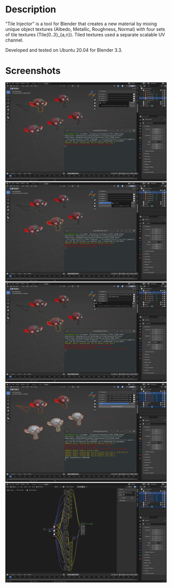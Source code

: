 # Description
"Tile Injector" is a tool for Blender that creates a new material by mixing unique object textures (Albedo, Metallic, Roughness, Normal) with four sets of tile textures (Tile{0..3}_{a,n}). Tiled textures used a separate scalable UV channel.

Developed and tested on Ubuntu 20.04 for Blender 3.3.

# Screenshots
![alt text](https://github.com/Sladge17/TileInjector/blob/master/Sceenshots/Screenshot_1.png)
![alt text](https://github.com/Sladge17/TileInjector/blob/master/Sceenshots/Screenshot_2.png)
![alt text](https://github.com/Sladge17/TileInjector/blob/master/Sceenshots/Screenshot_3.png)
![alt text](https://github.com/Sladge17/TileInjector/blob/master/Sceenshots/Screenshot_4.png)
![alt text](https://github.com/Sladge17/TileInjector/blob/master/Sceenshots/Screenshot_5.png)

